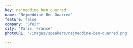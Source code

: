 ```yaml
---
key: nejmeddine_ben_ouarred
name: 'Nejmeddine Ben Ouarred'
feature: false
company: 'Sfeir'
city: 'Paris, France'
photoURL: '/images/speakers/nejmeddine-ben-ouarred.png'

---
```

